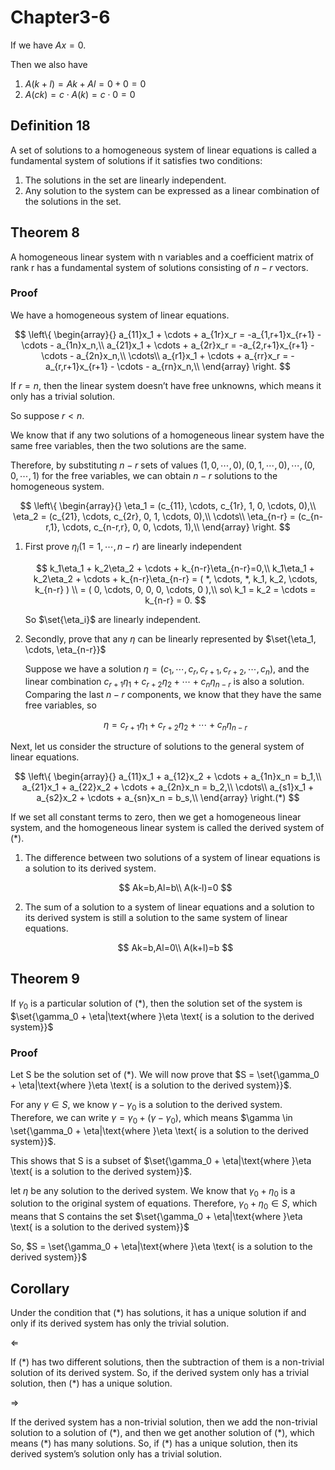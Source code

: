 # Chapter3-6

If we have $Ax=0.$ 

Then we also have 

1. $A(k+l)=Ak+Al=0+0=0$
2.  $A(ck)=c\cdot A(k)=c \cdot 0=0$

## Definition 18

A set of solutions to a homogeneous system of linear equations is called a fundamental system of solutions if it satisfies two conditions:

1. The solutions in the set are linearly independent.
2. Any solution to the system can be expressed as a linear combination of the solutions in the set.

## Theorem 8

A homogeneous linear system with n variables and a coefficient matrix of rank r has a fundamental system of solutions consisting of $n-r$ vectors.

### Proof

We have a homogeneous system of linear equations.

$$
\left\{ \begin{array}{}
a_{11}x_1 + \cdots + a_{1r}x_r = -a_{1,r+1}x_{r+1} - \cdots - a_{1n}x_n,\\
a_{21}x_1 + \cdots + a_{2r}x_r = -a_{2,r+1}x_{r+1} - \cdots - a_{2n}x_n,\\
\cdots\\
a_{r1}x_1 + \cdots + a_{rr}x_r = -a_{r,r+1}x_{r+1} - \cdots - a_{rn}x_n,\\
 \end{array} \right.
$$

If $r=n$, then the linear system doesn’t have free unknowns, which means it only has a trivial solution.

So suppose $r<n$.

We know that if any two solutions of a homogeneous linear system have the same free variables, then the two solutions are the same.

Therefore, by substituting $n-r$ sets of values $(1,0,\cdots,0),(0,1,\cdots,0),\cdots,(0,0,\cdots,1)$ for the free variables, we can obtain $n-r$ solutions to the homogeneous system.

$$
\left\{ \begin{array}{}
\eta_1 = (c_{11}, \cdots, c_{1r}, 1, 0, \cdots, 0),\\
\eta_2 = (c_{21}, \cdots, c_{2r}, 0, 1, \cdots, 0),\\
\cdots\\
\eta_{n-r} = (c_{n-r,1}, \cdots, c_{n-r,r}, 0, 0, \cdots, 1),\\
 \end{array} \right.
$$

1. First prove $\eta_i(1=1, \cdots, n-r)$ are linearly independent
    
    $$
    k_1\eta_1 + k_2\eta_2 + \cdots + k_{n-r}\eta_{n-r}=0,\\
    k_1\eta_1 + k_2\eta_2 + \cdots + k_{n-r}\eta_{n-r} = ( *, \cdots, *, k_1, k_2, \cdots, k_{n-r} ) \\
    = ( 0, \cdots, 0, 0, 0, \cdots, 0 ),\\
    so\ k_1 = k_2 = \cdots = k_{n-r} = 0.
    $$
    
    So $\set{\eta_i}$ are linearly independent.
    
2. Secondly, prove that any $\eta$ can be linearly represented by $\set{\eta_1, \cdots, \eta_{n-r}}$
    
    Suppose we have a solution $\eta = (c_1, \cdots, c_r, c_{r+1}, c_{r+2}, \cdots, c_n)$, and the linear combination $c_{r+1}\eta_1 + c_{r+2}\eta_2 + \cdots + c_{n}\eta_{n-r}$ is also a solution. Comparing the last $n-r$ components, we know that they have the same free variables, so 
    
    $$
    \eta = c_{r+1}\eta_1 + c_{r+2}\eta_2 + \cdots + c_{n}\eta_{n-r}
    $$
    

Next, let us consider the structure of solutions to the general system of linear equations.

$$
\left\{ \begin{array}{}
a_{11}x_1 + a_{12}x_2 + \cdots + a_{1n}x_n = b_1,\\
a_{21}x_1 + a_{22}x_2 + \cdots + a_{2n}x_n = b_2,\\
\cdots\\
a_{s1}x_1 + a_{s2}x_2 + \cdots + a_{sn}x_n = b_s,\\
 \end{array} \right.(*)
$$

If we set all constant terms to zero, then we get a homogeneous linear system, and the homogeneous linear system is called the derived system of $(*)$.

1. The difference between two solutions of a system of linear equations is a solution to its derived system.
    
    $$
    Ak=b,Al=b\\
    A(k-l)=0
    $$
    
2. The sum of a solution to a system of linear equations and a solution to its derived system is still a solution to the same system of linear equations.
    
    $$
    Ak=b,Al=0\\
    A(k+l)=b
    $$
    

## Theorem 9

If $\gamma_0$ is a particular solution of $(*)$, then the solution set of the system is $\set{\gamma_0 + \eta|\text{where }\eta \text{ is a solution to the derived system}}$

### Proof

Let S be the solution set of $(*)$. We will now prove that $S = \set{\gamma_0 + \eta|\text{where }\eta \text{ is a solution to the derived system}}$.

For any $\gamma \in S$, we know $\gamma-\gamma_0$ is a solution to the derived system. Therefore, we can write $\gamma=\gamma_0 + (\gamma - \gamma_0)$, which means $\gamma \in \set{\gamma_0 + \eta|\text{where }\eta \text{ is a solution to the derived system}}$.

This shows that S is a subset of $\set{\gamma_0 + \eta|\text{where }\eta \text{ is a solution to the derived system}}$.

let $\eta$ be any solution to the derived system. We know that $\gamma_0 + \eta_0$ is a solution to the original system of equations. Therefore, $\gamma_0 + \eta_0 \in S$, which means that S contains the set $\set{\gamma_0 + \eta|\text{where }\eta \text{ is a solution to the derived system}}$

So, $S = \set{\gamma_0 + \eta|\text{where }\eta \text{ is a solution to the derived system}}$

## Corollary

Under the condition that $(*)$ has solutions, it has a unique solution if and only if its derived system has only the trivial solution.

$\Leftarrow$

If $(*)$ has two different solutions, then the subtraction of them is a non-trivial solution of its derived system. So, if the derived system only has a trivial solution, then $(*)$ has a unique solution.

$\Rightarrow$

If the derived system has a non-trivial solution, then we add the non-trivial solution to a solution of $(*)$, and then we get another solution of $(*)$, which means $(*)$ has many solutions. So, if $(*)$ has a unique solution, then its derived system’s solution only has a trivial solution.
